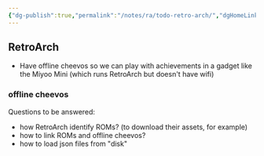```yaml
---
{"dg-publish":true,"permalink":"/notes/ra/todo-retro-arch/","dgHomeLink":true,"dgPassFrontmatter":false,"dgShowBacklinks":true,"dgShowLocalGraph":true}
---
```


## RetroArch
- Have offline cheevos so we can play with achievements in a gadget like the Miyoo Mini (which runs RetroArch but doesn't have wifi)


### offline cheevos

Questions to be answered:

- how RetroArch identify ROMs? (to download their assets, for example)
- how to link ROMs and offline cheevos?
- how to load json files from "disk"
